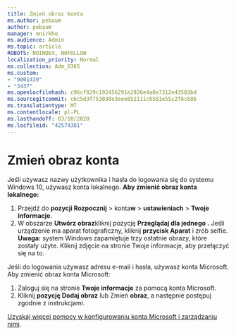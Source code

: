 ```yaml
---
title: Zmień obraz konta
ms.author: pebaum
author: pebaum
manager: mnirkhe
ms.audience: Admin
ms.topic: article
ROBOTS: NOINDEX, NOFOLLOW
localization_priority: Normal
ms.collection: Adm_O365
ms.custom:
- "9001439"
- "3437"
ms.openlocfilehash: c96cf829c192456291e2926e4a8e7312e43583bd
ms.sourcegitcommit: c6c5d3f753038e3eee852111c6581e55c2f6c686
ms.translationtype: MT
ms.contentlocale: pl-PL
ms.lasthandoff: 03/10/2020
ms.locfileid: "42574381"
---
```

# <a name="change-account-picture"></a>Zmień obraz konta

Jeśli używasz nazwy użytkownika i hasła do logowania się do systemu Windows 10, używasz konta lokalnego. **Aby zmienić obraz konta lokalnego:**

1. Przejdź do **pozycji Rozpocznij** > konta**w** > **ustawieniach** > **Twoje informacje**.
2. W obszarze **Utwórz obraz**kliknij pozycję **Przeglądaj dla jednego .** Jeśli urządzenie ma aparat fotograficzny, kliknij **przycisk Aparat** i zrób selfie. 
    **Uwaga:** system Windows zapamiętuje trzy ostatnie obrazy, które zostały użyte. Kliknij zdjęcie na stronie Twoje informacje, aby przełączyć się na to.

Jeśli do logowania używasz adresu e-mail i hasła, używasz konta Microsoft. Aby zmienić obraz konta Microsoft:

1. Zaloguj się na stronie **Twoje informacje** za pomocą konta Microsoft.
2. Kliknij **pozycję Dodaj obraz** lub Zmień **obraz**, a następnie postępuj zgodnie z instrukcjami.

[Uzyskaj więcej pomocy w konfigurowaniu konta Microsoft i zarządzaniu nimi](https://support.microsoft.com/products/microsoft-account?category=manage-account).
